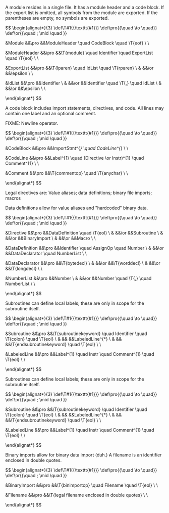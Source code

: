A module resides in a single file. It has a module header and a code block. If the export list is omitted, all symbols from the module are exported. If the parentheses are empty, no symbols are exported.

$$
\begin{alignat*}{3}
\def\T#1{{\texttt{#1}}}
\def\pro{{\quad \to \quad}}
\def\or{{\quad \; \mid \quad }}

&Module             &&\pro &&ModuleHeader \quad CodeBlock \quad \T{eof}  \\
\\

&ModuleHeader       &&\pro &&\T{module} \quad Identifier \quad ExportList \quad \T{eol}  \\
\\

&ExportList         &&\pro &&\T{lparen} \quad IdList \quad \T{rparen}  \\
&                   &&\or  &&\epsilon  \\
\\

&IdList             &&\pro &&Identifier  \\
&                   &&\or  &&Identifier \quad \T{,} \quad IdList  \\
&                   &&\or  &&\epsilon  \\
\\

\end{alignat*}
$$

A code block includes import statements, directives, and code. All lines may contain one label and an optional comment.

FIXME: Newline operator.

$$
\begin{alignat*}{3}
\def\T#1{{\texttt{#1}}}
\def\pro{{\quad \to \quad}}
\def\or{{\quad \; \mid \quad }}

&CodeBlock          &&\pro &&ImportStmt^{*} \quad CodeLine^{*}  \\
\\

&CodeLine           &&\pro &&Label^{1} \quad (Directive \or Instr)^{1} \quad Comment^{1}  \\
\\

&Comment            &&\pro &&\T{commentop} \quad \T{anychar}  \\
\\

\end{alignat*}
$$

Legal directives are: Value aliases; data definitions; binary file imports; macros

Data definitions allow for value aliases and "hardcoded" binary data.

$$
\begin{alignat*}{3}
\def\T#1{{\texttt{#1}}}
\def\pro{{\quad \to \quad}}
\def\or{{\quad \; \mid \quad }}

&Directive          &&\pro &&DataDefinition \quad \T{eol} \\
&                   &&\or  &&Subroutine  \\
&                   &&\or  &&BinaryImport  \\
&                   &&\or  &&Macro  \\
\\

&DataDefinition     &&\pro &&Identifier \quad AssignOp \quad Number  \\
&                   &&\or  &&DataDeclarator \quad NumberList  \\
\\

&DataDeclarator     &&\pro &&\T{bytedecl}  \\
&                   &&\or  &&\T{worddecl}  \\
&                   &&\or  &&\T{longdecl}  \\
\\

&NumberList         &&\pro &&Number  \\
&                   &&\or  &&Number \quad \T{,} \quad NumberList  \\
\\

\end{alignat*}
$$

Subroutines can define local labels; these are only in scope for the subroutine itself.

$$
\begin{alignat*}{3}
\def\T#1{{\texttt{#1}}}
\def\pro{{\quad \to \quad}}
\def\or{{\quad \; \mid \quad }}

&Subroutine         &&\pro &&\T{subroutinekeyword} \quad Identifier \quad \T{colon} \quad \T{eol}  \\
&                   &&     &&LabeledLine^{*}  \\
&                   &&     &&\T{endsubroutinekeyword} \quad \T{eol}  \\
\\

&LabeledLine        &&\pro &&Label^{1} \quad Instr \quad Comment^{1} \quad \T{eol}  \\
\\

\end{alignat*}
$$

Subroutines can define local labels; these are only in scope for the subroutine itself.

$$
\begin{alignat*}{3}
\def\T#1{{\texttt{#1}}}
\def\pro{{\quad \to \quad}}
\def\or{{\quad \; \mid \quad }}

&Subroutine         &&\pro &&\T{subroutinekeyword} \quad Identifier \quad \T{colon} \quad \T{eol}  \\
&                   &&     &&LabeledLine^{*}  \\
&                   &&     &&\T{endsubroutinekeyword} \quad \T{eol}  \\
\\

&LabeledLine        &&\pro &&Label^{1} \quad Instr \quad Comment^{1} \quad \T{eol}  \\
\\

\end{alignat*}
$$

Binary imports allow for binary data import (duh.) A filename is an identifier enclosed in double quotes.

$$
\begin{alignat*}{3}
\def\T#1{{\texttt{#1}}}
\def\pro{{\quad \to \quad}}
\def\or{{\quad \; \mid \quad }}

&BinaryImport       &&\pro &&\T{binimportop} \quad Filename \quad \T{eol}  \\
\\

&Filename           &&\pro &&\T{legal filename enclosed in double quotes}  \\
\\

\end{alignat*}
$$
